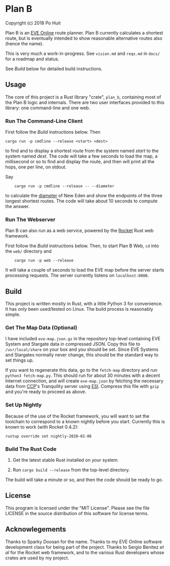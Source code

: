 # Plan B
Copyright (c) 2018 Po Huit

Plan B is an [EVE Online](http://eveonline.com) route
planner. Plan B currently calculates a shortest route, but
is eventually intended to show reasonable alternative routes
also (hence the name).

This is very much a work-in-progress. See `vision.md` and
`reqs.md` in `docs/` for a roadmap and status.

See *Build* below for detailed build instructions.

## Usage

The core of this project is a Rust library "crate",
`plan_b`, containing most of the Plan B logic and
internals. There are two user interfaces provided to this
library: one command-line and one web.

### Run The Command-Line Client

First follow the *Build* instructions below. Then

    cargo run -p cmdline --release <start> <dest>

to find and to display a shortest route from the system
named *start* to the system named *dest*. The code will take
a few seconds to load the map, a millisecond or so to find
and display the route, and then will print all the hops, one
per line, on stdout.

Say

        cargo run -p cmdline --release -- --diameter

to calculate the
[diameter](http://schildwall.phbv3.de/topology.html)
of New Eden and show the endpoints of the three longest
shortest routes. The code will take about 10 seconds to
compute the answer.

### Run The Webserver

Plan B can also run as a web service, powered by the
[Rocket](https://github.com/SergioBenitez/Rocket)
Rust web framework. 

First follow the *Build* instructions below. Then, to start
Plan B Web, `cd` into the `web/` directory and

        cargo run -p web --release

It will take a couple of seconds to load the EVE map before
the server starts processing requests. The server currently
listens on `localhost:8000`.

## Build

This project is written mostly in Rust, with a little Python
3 for convenience. It has only been used/tested on Linux.
The build process is reasonably simple.

### Get The Map Data (Optional)

I have included `eve-map.json.gz` in the repository
top-level containing EVE System and Stargate data in
compressed JSON. Copy this file to `/usr/local/share` on
your box and you should be set. Since EVE Systems and
Stargates normally never change, this should be the standard
way to set things up.

If you want to regenerate this data, go to the `fetch-map`
directory and run `python3 fetch-map.py`. This should run
for about 30 minutes with a decent Internet connection, and
will create `eve-map.json` by fetching the necessary data
from [CCP](https://www.ccpgames.com/)'s Tranquility server
using
[ESI](http://eveonline-third-party-documentation.readthedocs.io/en/latest/esi/).
Compress this file with `gzip` and you're ready to proceed
as above.

### Set Up Nightly

Because of the use of the Rocket framework, you will want to
set the toolchain to correspond to a known nightly before
you start. Currently this is known to work (with Rocket
0.4.2):

    rustup override set nightly-2020-02-06

### Build The Rust Code

1. Get the latest stable Rust installed on your system.

2. Run `cargo build --release` from the top-level directory.

The build will take a minute or so, and then the code should
be ready to go.

## License

This program is licensed under the "MIT License".  Please
see the file LICENSE in the source distribution of this
software for license terms.

## Acknowlegements

Thanks to Sparky Doosan for the name. Thanks to my EVE
Online software development class for being part of the
project. Thanks to Sergio Benitez *et al* for the Rocket web
framework, and to the various Rust developers whose crates
are used by my project.
